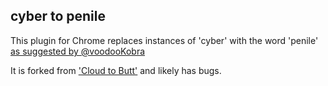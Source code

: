 cyber to penile
-----

This plugin for Chrome replaces instances of 'cyber' with the word 'penile' [as suggested by @voodooKobra](https://twitter.com/voodooKobra/status/629643905085083648)

It is forked from ['Cloud to Butt'](https://github.com/panicsteve/cloud-to-butt) and likely has bugs.
